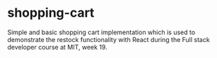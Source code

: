 # shopping-cart

Simple and basic shopping cart implementation which is used to demonstrate the restock functionality with React 
during the Full stack developer course at MIT, week 19.
